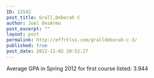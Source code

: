 ```yaml
---
ID: 12542
post_title: Grall,Deborah C
author: Joel DesArmo
post_excerpt: ""
layout: post
permalink: http://effrtlss.com/gralldeborah-c-3/
published: true
post_date: 2012-11-02 20:52:27
---
```

<p>Average GPA in Spring 2012 for first course listed: 3.944</p>